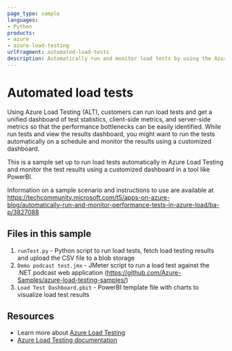 ```yaml
---
page_type: sample
languages:
- Python
products:
- azure
- azure-load-testing
urlFragment: automated-load-tests
description: Automatically run and monitor load tests by using the Azure Load Testing library for Python
---
```


# Automated load tests

Using Azure Load Testing (ALT), customers can run load tests and get a unified dashboard of test statistics, client-side metrics, and server-side metrics so that the performance bottlenecks can be easily identified. While run tests and view the results dashboard, you might want to run the tests automatically on a schedule and monitor the results using a customized dashboard.  

This is a sample set up to run load tests automatically in Azure Load Testing and monitor the test results using a customized dashboard in a tool like PowerBI. 

Information on a sample scenario and instructions to use are available at https://techcommunity.microsoft.com/t5/apps-on-azure-blog/automatically-run-and-monitor-performance-tests-in-azure-load/ba-p/3827088

## Files in this sample 

1. `runTest.py` - Python script to run load tests, fetch load testing results and upload the CSV file to a blob storage
2. `Demo podcast test.jmx` - JMeter script to run a load test against the .NET podcast web application (https://github.com/Azure-Samples/azure-load-testing-samples/)
3. `Load Test Dashboard.pbit` - PowerBI template file with charts to visualize load test results

## Resources 

- Learn more about [Azure Load Testing](https://aka.ms/malt)
- [Azure Load Testing documentation](https://aka.ms/malt-docs)
